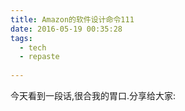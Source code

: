 ```yaml
---
title: Amazon的软件设计命令111
date: 2016-05-19 00:35:28
tags:
  - tech
  - repaste
  
---
```


今天看到一段话,很合我的胃口.分享给大家: